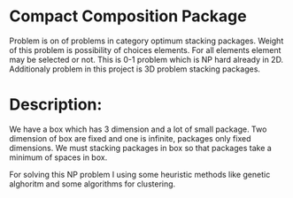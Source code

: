 Compact Composition Package
=========================

Problem is on of problems in category optimum stacking packages. Weight of this problem is  possibility of choices elements. For all elements  element may be selected or not. This is 0-1 problem which is NP hard already in 2D. Additionaly problem in this project is 3D problem stacking packages.

Description:
====================
We have a box which has 3 dimension and a lot of small package. Two dimension of box are fixed and one is infinite, packages only fixed dimensions.  We must stacking   packages in box so that packages take a minimum of spaces in box.

For solving this NP problem I using some heuristic methods like genetic alghoritm and some algorithms for clustering.  
